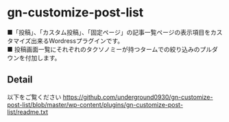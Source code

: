 # gn-customize-post-list

■「投稿」、「カスタム投稿」、「固定ページ」の記事一覧ページの表示項目をカスタマイズ出来るWordressプラグインです。  
■ 投稿画面一覧にそれぞれのタクソノミーが持つタームでの絞り込みのプルダウンを付加します。  

## Detail
以下をご覧ください
https://github.com/underground0930/gn-customize-post-list/blob/master/wp-content/plugins/gn-customize-post-list/readme.txt
